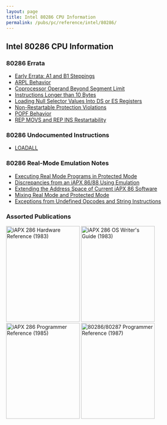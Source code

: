 ```yaml
---
layout: page
title: Intel 80286 CPU Information
permalink: /pubs/pc/reference/intel/80286/
---
```


Intel 80286 CPU Information
---

### 80286 Errata

* [Early Errata: A1 and B1 Steppings](early_errata/)
* [ARPL Behavior](arpl/)
* [Coprocessor Operand Beyond Segment Limit](b2_b3_info/#coprocessor-operand-partially-beyond-limit-of-erc-segment)
* [Instructions Longer than 10 Bytes](extra_prefixes/)
* [Loading Null Selector Values Into DS or ES Registers](b2_b3_info/#loading-null-selector-values-into-ds-or-es-registers)
* [Non-Restartable Protection Violations](b2_b3_info/#non-restartable-protection-violations)
* [POPF Behavior](b2_b3_info/#popf-behavior)
* [REP MOVS and REP INS Restartability](rep_restart/)

### 80286 Undocumented Instructions

* [LOADALL](loadall/)

### 80286 Real-Mode Emulation Notes

* [Executing Real Mode Programs in Protected Mode](real_mode/)
* [Discrepancies from an iAPX 86/88 Using Emulation](real_mode/#discrepancies-from-an-iapx-86-88-using-emulation)
* [Extending the Address Space of Current iAPX 86 Software](real_mode/#extending-the-address-space-of-current-iapx-86-software)
* [Mixing Real Mode and Protected Mode](real_mode/#mixing-real-mode-and-protected-mode)
* [Exceptions from Undefined Opcodes and String Instructions](exceptions/)

### Assorted Publications

[<img src="http://archive.pcjs.org/pubs/pc/reference/intel/iAPX_286_Hardware_Reference--1983/thumbs/iAPX_286_Hardware_Reference--1983.jpg" width="200" height="260" alt="iAPX 286 Hardware Reference (1983)"/>](http://bitsavers.trailing-edge.com/pdf/intel/_dataBooks/1983_iAPX_286_Hardware_Reference.pdf)
[<img src="http://archive.pcjs.org/pubs/pc/reference/intel/iAPX_286_Operating_System_Writers_Guide--1983/thumbs/iAPX_286_Operating_System_Writers_Guide--1983.jpg" width="200" height="260" alt="iAPX 286 OS Writer's Guide (1983)"/>](http://bitsavers.trailing-edge.com/pdf/intel/_dataBooks/1983_iAPX_286_Operating_System_Writers_Guide.pdf)
[<img src="http://archive.pcjs.org/pubs/pc/reference/intel/iAPX_286_Programmers_Reference_Manual--1985/thumbs/iAPX_286_Programmers_Reference_Manual--1985.jpg" width="200" height="260" alt="iAPX 286 Programmer Reference (1985)"/>](http://bitsavers.trailing-edge.com/pdf/intel/_dataBooks/1985_iAPX_286_Programmers_Reference_Manual.pdf)
[<img src="http://archive.pcjs.org/pubs/pc/reference/intel/80286/progref/thumbs/80286_and_80287_Programmers_Reference_Manual_1987 1.jpeg" width="200" height="260" alt="80286/80287 Programmer Reference (1987)"/>](progref/)
